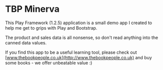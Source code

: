 
TBP Minerva
===========

This Play Framework (1.2.5) application is a small demo app I created to help me get to grips with Play and Bootstrap.

The product and sales data is all nonsense, so don't read anything into the canned data values.

If you find this app to be a useful learning tool, please check out [www.thebookpeople.co.uk](http://www.thebookpeople.co.uk) and buy some books - we offer unbeatable value :)